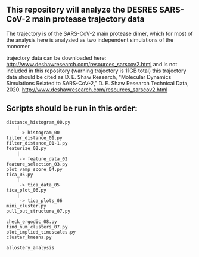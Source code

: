 ## This repository will analyze the DESRES SARS-CoV-2 main protease trajectory data

The trajectory is of the SARS-CoV-2 main protease dimer, which for most of the analysis here is analysied as two independent simulations of the monomer

trajectory data can be downloaded here: http://www.deshawresearch.com/resources_sarscov2.html
and is not included in this repository (warning trajectory is 11GB total)
this trajectory data should be cited as
    D. E. Shaw Research, "Molecular Dynamics Simulations Related to SARS-CoV-2," D. E. Shaw Research Technical Data, 2020. http://www.deshawresearch.com/resources_sarscov2.html

## Scripts should be run in this order:

    distance_histogram_00.py
        |
         -> histogram_00
    filter_distance_01.py
    filter_distance_01-1.py
    featurize_02.py
        |
         -> feature_data_02
    feature_selection_03.py
    plot_vamp_score_04.py
    tica_05.py
        |
         -> tica_data_05
    tica_plot_06.py
        |
         -> tica_plots_06
    mini_cluster.py
    pull_out_structure_07.py

    check_ergodic_08.py
    find_num_clusters_07.py
    plot_implied_timescales.py
    cluster_kmeans.py

    allostery_analysis
